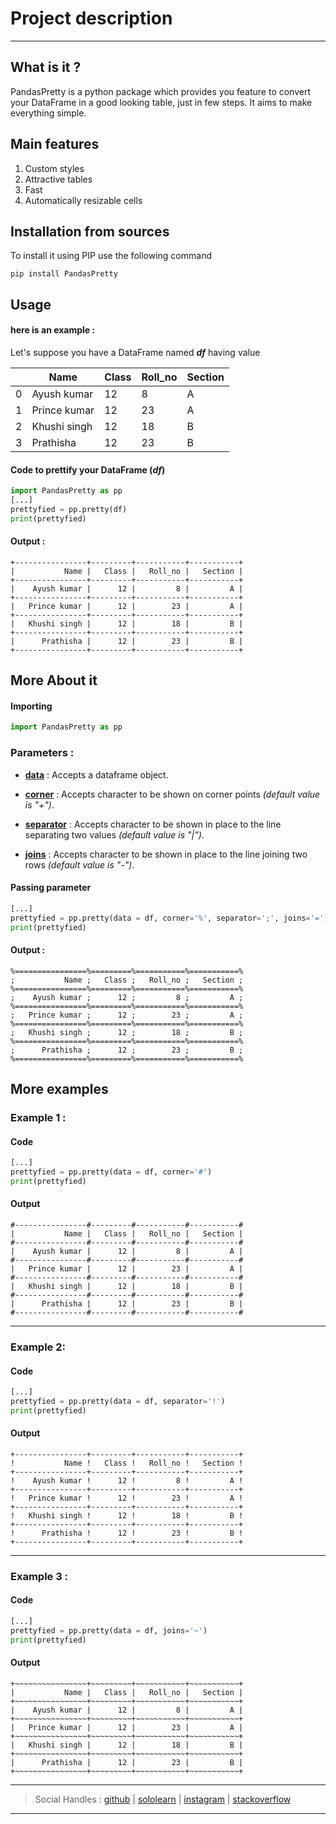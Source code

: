 # Project description
----

## What is it ?

PandasPretty is a python package which provides you feature to convert your DataFrame in a good looking table, just in few steps.
It aims to make everything simple.

## Main features

1. Custom styles
2. Attractive tables
3. Fast
4. Automatically resizable cells


## Installation from sources

To install it using PIP use the following command
```
pip install PandasPretty
```



## Usage 

#### **here is an example :**

Let's suppose you have a DataFrame named **_df_** having value

&nbsp;|Name  | Class  | Roll_no  |  Section |
----|----| ----|----|----|
0|Ayush kumar  | 12 | 8 | A |
1|Prince kumar  | 12 | 23 | A |
2|Khushi singh  | 12  | 18  | B |
3|Prathisha | 12  | 23 | B |

#### Code to prettify your DataFrame (**_df_**)
```python
import PandasPretty as pp
[...]
prettyfied = pp.pretty(df)
print(prettyfied)
```

#### Output :

```
+----------------+---------+-----------+-----------+
|           Name |   Class |   Roll_no |   Section |
+----------------+---------+-----------+-----------+
|    Ayush kumar |      12 |         8 |         A |
+----------------+---------+-----------+-----------+
|   Prince kumar |      12 |        23 |         A |
+----------------+---------+-----------+-----------+
|   Khushi singh |      12 |        18 |         B |
+----------------+---------+-----------+-----------+
|      Prathisha |      12 |        23 |         B |
+----------------+---------+-----------+-----------+
```


## More About it

#### Importing

```python
import PandasPretty as pp 
```

### Parameters :

- **<ins>data</ins>** : Accepts a dataframe object.

- **<ins>corner</ins>** : Accepts character to be shown on corner points _(default value is "+")_.

- **<ins>separator</ins>** : Accepts character to be shown in place to the line separating two values _(default value is "|")_.

- **<ins>joins</ins>** : Accepts character to be shown in place to the line joining two rows _(default value is "-")_.

#### Passing parameter

```python
[...]
prettyfied = pp.pretty(data = df, corner='%', separator=';', joins='=')
print(prettyfied)
```

#### Output :

```
%================%=========%===========%===========%
;           Name ;   Class ;   Roll_no ;   Section ;
%================%=========%===========%===========%
;    Ayush kumar ;      12 ;         8 ;         A ;
%================%=========%===========%===========%
;   Prince kumar ;      12 ;        23 ;         A ;
%================%=========%===========%===========%
;   Khushi singh ;      12 ;        18 ;         B ;
%================%=========%===========%===========%
;      Prathisha ;      12 ;        23 ;         B ;
%================%=========%===========%===========%
```


## More examples

### Example 1 :

#### Code
```python
[...]
prettyfied = pp.pretty(data = df, corner='#')
print(prettyfied)
```

#### Output

```
#----------------#---------#-----------#-----------#
|           Name |   Class |   Roll_no |   Section |
#----------------#---------#-----------#-----------#
|    Ayush kumar |      12 |         8 |         A |
#----------------#---------#-----------#-----------#
|   Prince kumar |      12 |        23 |         A |
#----------------#---------#-----------#-----------#
|   Khushi singh |      12 |        18 |         B |
#----------------#---------#-----------#-----------#
|      Prathisha |      12 |        23 |         B |
#----------------#---------#-----------#-----------#
```
----
### Example 2:

#### Code
```python
[...]
prettyfied = pp.pretty(data = df, separator='!')
print(prettyfied)
```

#### Output

```
+----------------+---------+-----------+-----------+
!           Name !   Class !   Roll_no !   Section !
+----------------+---------+-----------+-----------+
!    Ayush kumar !      12 !         8 !         A !
+----------------+---------+-----------+-----------+
!   Prince kumar !      12 !        23 !         A !
+----------------+---------+-----------+-----------+
!   Khushi singh !      12 !        18 !         B !
+----------------+---------+-----------+-----------+
!      Prathisha !      12 !        23 !         B !
+----------------+---------+-----------+-----------+
```
----
### Example 3 :

#### Code
```python
[...]
prettyfied = pp.pretty(data = df, joins='~')
print(prettyfied)
```

#### Output

```
+~~~~~~~~~~~~~~~~+~~~~~~~~~+~~~~~~~~~~~+~~~~~~~~~~~+
|           Name |   Class |   Roll_no |   Section |
+~~~~~~~~~~~~~~~~+~~~~~~~~~+~~~~~~~~~~~+~~~~~~~~~~~+
|    Ayush kumar |      12 |         8 |         A |
+~~~~~~~~~~~~~~~~+~~~~~~~~~+~~~~~~~~~~~+~~~~~~~~~~~+
|   Prince kumar |      12 |        23 |         A |
+~~~~~~~~~~~~~~~~+~~~~~~~~~+~~~~~~~~~~~+~~~~~~~~~~~+
|   Khushi singh |      12 |        18 |         B |
+~~~~~~~~~~~~~~~~+~~~~~~~~~+~~~~~~~~~~~+~~~~~~~~~~~+
|      Prathisha |      12 |        23 |         B |
+~~~~~~~~~~~~~~~~+~~~~~~~~~+~~~~~~~~~~~+~~~~~~~~~~~+
```
----
> Social Handles : [github](https://github.com/ayushkumarsingh2422005) | [sololearn](https://www.sololearn.com/Profile/16882555/?ref=app) | [instagram](https://instagram.com/ayush_the_dev?utm_medium=copy_link) | [stackoverflow](https://stackoverflow.com/users/13060979/ayush-kumar)
----
